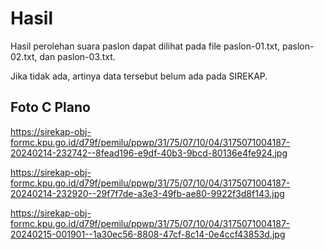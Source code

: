 # Hasil

Hasil perolehan suara paslon dapat dilihat pada file paslon-01.txt, paslon-02.txt, dan paslon-03.txt.

Jika tidak ada, artinya data tersebut belum ada pada SIREKAP.

## Foto C Plano

https://sirekap-obj-formc.kpu.go.id/d79f/pemilu/ppwp/31/75/07/10/04/3175071004187-20240214-232742--8fead196-e9df-40b3-9bcd-80136e4fe924.jpg

https://sirekap-obj-formc.kpu.go.id/d79f/pemilu/ppwp/31/75/07/10/04/3175071004187-20240214-232920--29f7f7de-a3e3-49fb-ae80-9922f3d8f143.jpg

https://sirekap-obj-formc.kpu.go.id/d79f/pemilu/ppwp/31/75/07/10/04/3175071004187-20240215-001901--1a30ec56-8808-47cf-8c14-0e4ccf43853d.jpg
